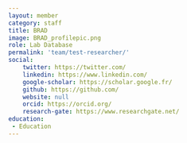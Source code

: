 ```yaml
---
layout: member
category: staff
title: BRAD
image: BRAD_profilepic.png
role: Lab Database
permalink: 'team/test-researcher/'
social:
    twitter: https://twitter.com/
    linkedin: https://www.linkedin.com/
    google-scholar: https://scholar.google.fr/
    github: https://github.com/
    website: null
    orcid: https://orcid.org/
    research-gate: https://www.researchgate.net/
education:
 - Education
---
```


